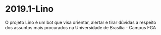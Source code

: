 # 2019.1-Lino
O projeto Lino é um bot que visa orientar, alertar e tirar dúvidas a respeito dos assuntos mais procurados na Universidade de Brasília - Campus FGA
